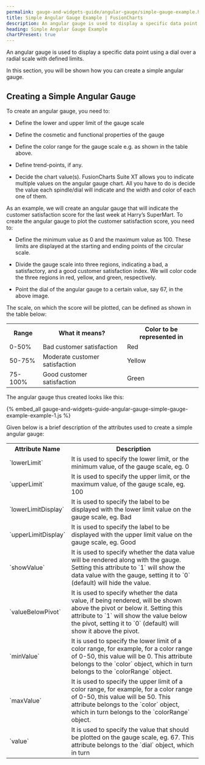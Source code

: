 ```yaml
---
permalink: gauge-and-widgets-guide/angular-gauge/simple-gauge-example.html
title: Simple Angular Gauge Example | FusionCharts
description: An angular gauge is used to display a specific data point using a dial over a radial scale  with defined limits.
heading: Simple Angular Gauge Example
chartPresent: true
---
```


An angular gauge is used to display a specific data point using a dial over a radial scale  with defined limits.

In this section, you will be shown how you can create a simple angular gauge.

## Creating a Simple Angular Gauge

To create an angular gauge, you need to:

* Define the lower and upper limit of the gauge scale

* Define the cosmetic and functional properties of the gauge

* Define the color range for the gauge scale e.g. as shown in the table above.

* Define trend-points, if any.

* Decide the chart value(s). FusionCharts Suite XT allows you to indicate multiple values on the angular gauge chart. All you have to do is decide the value each spindle/dial will indicate and the width and color of each one of them.

As an example, we will create an angular gauge that will indicate the customer satisfaction score for the last week at Harry’s SuperMart. To create the angular gauge to plot the customer satisfaction score, you need to:

* Define the minimum value as 0 and the maximum value as 100. These limits are displayed at the starting and ending points of the circular scale.

* Divide the gauge scale into three regions, indicating a bad, a satisfactory, and a good customer satisfaction index. We will color code the three regions in red, yellow, and green, respectively.

* Point the dial of the angular gauge to a certain value, say 67, in the above image.

The scale, on which the score will be plotted, can be defined as shown in the table below:

<table>
  <tr>
    <th>Range</th>
    <th>What it means?</th>
    <th>Color to be represented in</th>
  </tr>
  <tr>
    <td>0-50%</td>
    <td>Bad customer satisfaction</td>
    <td>Red</td>
  </tr>
  <tr>
    <td>50-75%</td>
    <td>Moderate customer satisfaction</td>
    <td>Yellow</td>
  </tr>
  <tr>
    <td>75-100%</td>
    <td>Good customer satisfaction</td>
    <td>Green</td>
  </tr>
</table>


The angular gauge thus created looks like this:

{% embed_all gauge-and-widgets-guide-angular-gauge-simple-gauge-example-example-1.js %}

Given below is a brief description of the attributes used to create a simple angular gauge:

<table>
  <tr>
    <th>Attribute Name</th>
    <th>Description</th>
  </tr>
  <tr>
    <td>`lowerLimit`</td>
    <td>It is used to specify the lower limit, or the minimum value, of the gauge scale, eg. 0</td>
  </tr>
  <tr>
    <td>`upperLimit`</td>
    <td>It is used to specify the upper limit, or the maximum value, of the gauge scale, eg. 100</td>
  </tr>
  <tr>
    <td>`lowerLimitDisplay`</td>
    <td>It is used to specify the label to be displayed with the lower limit value on the gauge scale, eg. Bad</td>
  </tr>
  <tr>
    <td>`upperLimitDisplay`</td>
    <td>It is used to specify the label to be displayed with the upper limit value on the gauge scale, eg. Good</td>
  </tr>
  <tr>
    <td>`showValue`</td>
    <td>It is used to specify whether the data value will be rendered along with the gauge. Setting this attribute to `1` will show the data value with the gauge, setting it to `0` (default) will hide the value.</td>
  </tr>
  <tr>
    <td>`valueBelowPivot`</td>
    <td>It is used to specify whether the data value, if being rendered, will be shown above the pivot or below it. Setting this attribute to `1` will show the value below the pivot, setting it to `0` (default) will show it above the pivot.</td>
  </tr>
  <tr>
    <td>`minValue`</td>
    <td>It is used to specify the lower limit of a color range, for example, for a color range of 0-50, this value will be 0. This attribute belongs to the `color` object, which in turn belongs to the `colorRange` object.</td>
  </tr>
  <tr>
    <td>`maxValue`</td>
    <td>It is used to specify the upper limit of a color range, for example, for a color range of 0-50, this value will be 50. This attribute belongs to the `color` object, which in turn belongs to the `colorRange` object.</td>
  </tr>
  <tr>
    <td>`value` </td>
    <td>It is used to specify the value that should be plotted on the gauge scale, eg. 67. This attribute belongs to the `dial` object, which in turn</td>
  </tr>
</table>
